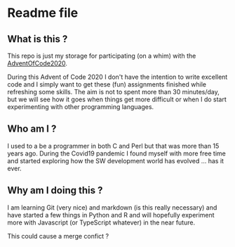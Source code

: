 # Readme file


## What is this ?
This repo is just my storage for participating (on a whim) with the [AdventOfCode2020](https://adventofcode.com/2020).

During this Advent of Code 2020 I don't have the intention to write excellent code and I simply want to get these (fun) assignments finished while refreshing some skills. The aim is not to spent more than 30 minutes/day, but we will see how it goes when things get more difficult or when I do start experimenting with other programming languages.

## Who am I ?
I used to a be a programmer in both C and Perl but that was more than 15 years ago. During the Covid19 pandemic I found myself with more free time and started exploring how the SW development world has evolved ... has it ever.

## Why am I doing this ?

I am learning Git (very nice) and markdown (is this really necessary) and have started a few things in Python and R and will hopefully experiment more with Javascript (or TypeScript whatever) in the near future.

This could cause a merge confict ?




